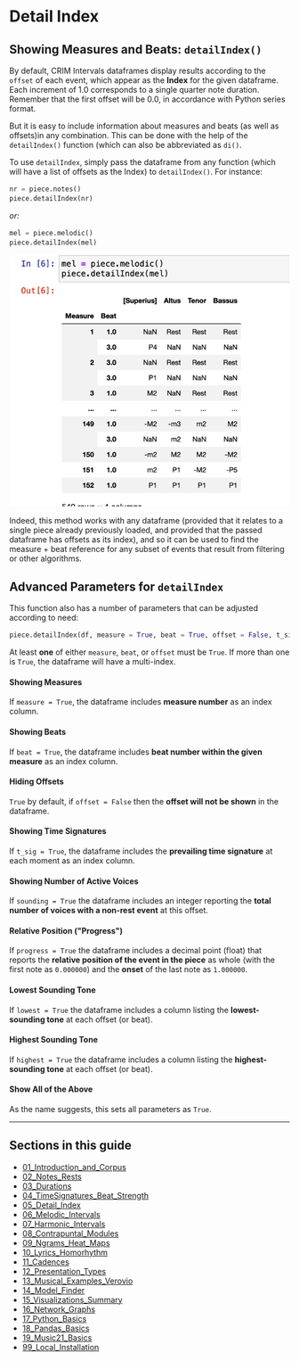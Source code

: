 # Detail Index  

<!-- Add brief description and parameters at a glance -->

## Showing Measures and Beats:  `detailIndex()`

By default, CRIM Intervals dataframes display results according to the `offset` of each event, which appear as the **Index** for the given dataframe. Each increment of 1.0 corresponds to a single quarter note duration. Remember that the first offset will be 0.0, in accordance with Python series format.

But it is easy to include information about measures and beats (as well as offsets)in any combination. This can be done with the help of the `detailIndex()` function (which can also be abbreviated as `di()`. 

To use `detailIndex`, simply pass the dataframe from any function (which will have a list of offsets as the Index) to `detailIndex()`.  For instance:

```python
nr = piece.notes()
piece.detailIndex(nr)
```

*or:*

```python
mel = piece.melodic()
piece.detailIndex(mel)
```


![Alt text](images/det_index.png)


Indeed, this method works with any dataframe (provided that it relates to a single piece already previously loaded, and provided that the passed dataframe has offsets as its index), and so it can be used to find the measure + beat reference for any subset of events that result from filtering or other algorithms.


## Advanced Parameters for `detailIndex`

This function also has a number of parameters that can be adjusted according to need: 

```python
piece.detailIndex(df, measure = True, beat = True, offset = False, t_sig = False, sounding = False, progress = False, lowest = False, highest = False, _all = False)
```

At least **one** of either `measure`, `beat`, or `offset` must be `True`.  If more than one is `True`, the dataframe will have a multi-index.

#### Showing Measures

If `measure = True`, the dataframe includes **measure number** as an index column.

#### Showing Beats

If `beat = True`, the dataframe includes **beat number within the given measure** as an index column.

#### Hiding Offsets

`True` by default, if `offset = False` then the **offset will not be shown** in the dataframe.

#### Showing Time Signatures

If `t_sig = True`, the dataframe includes the **prevailing time signature** at each moment as an index column.

#### Showing Number of Active Voices

If `sounding = True` the dataframe includes an integer reporting the **total number of voices with a non-rest event** at this offset.

#### Relative Position ("Progress")

If `progress = True` the dataframe includes a decimal point (float) that reports the **relative position of the event in the piece** as whole (with the first note as `0.000000`) and the **onset** of the last note as `1.000000`. 

#### Lowest Sounding Tone

If `lowest = True` the dataframe includes a column listing the **lowest-sounding tone** at each offset (or beat).

#### Highest Sounding Tone

If `highest = True` the dataframe includes a column listing the **highest-sounding tone** at each offset (or beat).

#### Show All of the Above

As the name suggests, this sets all parameters as `True`.



-----
## Sections in this guide

  * [01_Introduction_and_Corpus](tutorial/01_Introduction_and_Corpus.md)
  * [02_Notes_Rests](tutorial/02_Notes_Rests.md)
  * [03_Durations](tutorial/03_Durations.md) 
  * [04_TimeSignatures_Beat_Strength](tutorial/04_TimeSignatures_Beat_Strength.md)
  * [05_Detail_Index](tutorial/05_Detail_Index.md)
  * [06_Melodic_Intervals](tutorial/06_Melodic_Intervals.md)
  * [07_Harmonic_Intervals](tutorial/07_Harmonic_Intervals.md)
  * [08_Contrapuntal_Modules](tutorial/08_Contrapuntal_Modules.md)
  * [09_Ngrams_Heat_Maps](tutorial/09_Ngrams_Heat_Maps.md)
  * [10_Lyrics_Homorhythm](tutorial/10_Lyrics_Homorhythm.md)
  * [11_Cadences](tutorial/11_Cadences.md)
  * [12_Presentation_Types](tutorial/12_Presentation_Types.md)
  * [13_Musical_Examples_Verovio](tutorial/13_Musical_Examples_Verovio.md)
  * [14_Model_Finder](tutorial/14_Model_Finder.md)
  * [15_Visualizations_Summary](tutorial/15_Visualizations_Summary.md)
  * [16_Network_Graphs](tutorial/16_Network_Graphs.md)
  * [17_Python_Basics](tutorial/17_Python_Basics.md)
  * [18_Pandas_Basics](tutorial/18_Pandas_Basics.md)
  * [19_Music21_Basics](tutorial/18_Music21_Basics.md)
  * [99_Local_Installation](tutorial/99_Local_Installation.md)